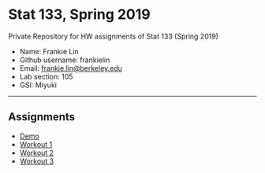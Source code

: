 # Stat 133, Spring 2019

Private Repository for HW assignments of Stat 133 (Spring 2019)

- Name: Frankie Lin
- Github username: frankielin
- Email: frankie.lin@berkeley.edu
- Lab section: 105
- GSI: Miyuki

-----

## Assignments

- [Demo](demo)
- [Workout 1](workout01)
- [Workout 2](workout02)
- [Workout 3](binomial)


